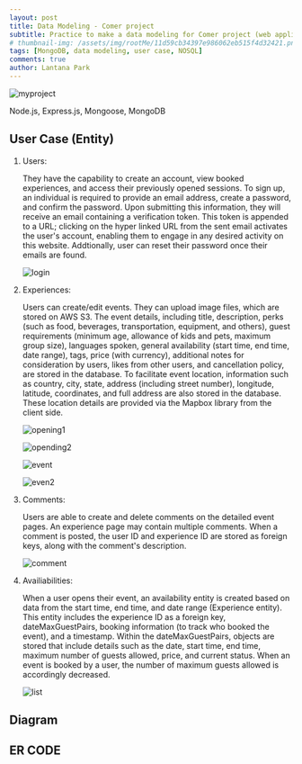 ```yaml
---
layout: post
title: Data Modeling - Comer project
subtitle: Practice to make a data modeling for Comer project (web application)
# thumbnail-img: /assets/img/rootMe/11d59cb34397e986062eb515f4d32421.png
tags: [MongoDB, data modeling, user case, NOSQL]
comments: true
author: Lantana Park
---
```


<!-- [Comer Website](https://comer-experience-app.onrender.com/) -->

![myproject](/assets/img/comerProject/Screenshot%202024-03-20%20at%2020.49.53.png)

Node.js, Express.js, Mongoose, MongoDB

## User Case (Entity)

1. Users:

   They have the capability to create an account, view booked experiences, and access their previously opened sessions. To sign up, an individual is required to provide an email address, create a password, and confirm the password. Upon submitting this information, they will receive an email containing a verification token. This token is appended to a URL; clicking on the hyper linked URL from the sent email activates the user's account, enabling them to engage in any desired activity on this website. Addtionally, user can reset their password once their emails are found.

   ![login](/assets/img/comerProject/Screenshot%202024-03-20%20at%2020.51.19.png)

2. Experiences:

   Users can create/edit events. They can upload image files, which are stored on AWS S3. The event details, including title, description, perks (such as food, beverages, transportation, equipment, and others), guest requirements (minimum age, allowance of kids and pets, maximum group size), languages spoken, general availability (start time, end time, date range), tags, price (with currency), additional notes for consideration by users, likes from other users, and cancellation policy, are stored in the database. To facilitate event location, information such as country, city, state, address (including street number), longitude, latitude, coordinates, and full address are also stored in the database. These location details are provided via the Mapbox library from the client side.

   ![opening1](/assets/img/comerProject/Screenshot%202024-03-20%20at%2020.54.14.png)

   ![opending2](/assets/img/comerProject/Screenshot%202024-03-20%20at%2020.54.33.png)

   ![event](/assets/img/comerProject/Screenshot%202024-03-20%20at%2020.58.49.png)

   ![even2](/assets/img/comerProject/Screenshot%202024-03-20%20at%2020.59.01.png)

3. Comments:

   Users are able to create and delete comments on the detailed event pages. An experience page may contain multiple comments. When a comment is posted, the user ID and experience ID are stored as foreign keys, along with the comment's description.

   ![comment](/assets/img/comerProject/Screenshot%202024-03-20%20at%2021.00.40.png)

4. Availiabilities:

   When a user opens their event, an availability entity is created based on data from the start time, end time, and date range (Experience entity). This entity includes the experience ID as a foreign key, dateMaxGuestPairs, booking information (to track who booked the event), and a timestamp. Within the dateMaxGuestPairs, objects are stored that include details such as the date, start time, end time, maximum number of guests allowed, price, and current status. When an event is booked by a user, the number of maximum guests allowed is accordingly decreased.

   ![list](/assets/img/comerProject/Screenshot%202024-03-20%20at%2021.01.26.png)

## Diagram

## ER CODE
